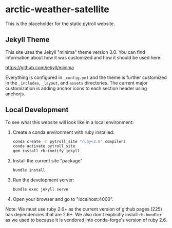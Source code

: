 # arctic-weather-satellite

This is the placeholder for the static pytroll website.

## Jekyll Theme

This site uses the Jekyll "minima" theme version 3.0. You can find information
about how it was customized and how it should be used here:

https://github.com/jekyll/minima

Everything is configured in `_config.yml` and the theme is further customized
in the `_includes`, `_layout`, and `assets` directories. The current major
customization is adding anchor icons to each section header using anchorjs.

## Local Development

To see what this website will look like in a local environment:

1. Create a conda environment with ruby installed:

   ```bash
   conda create -n pytroll_site "ruby<3.0" compilers
   conda activate pytroll_site
   gem install rb-inotify jekyll
   ```

2. Install the current site "package"

   ```bash
   bundle install
   ```

3. Run the development server:

   ```bash
   bundle exec jekyll serve
   ```

4. Open your browser and go to "localhost:4000".


Note: We must use ruby 2.6+ as the current version of github pages (225) has
dependencies that are 2.6+. We also don't explicitly install `rb-bundler` as
we used to because it is vendored into conda-forge's version of ruby 2.6.

